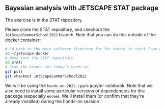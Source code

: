 ## Bayesian analysis with JETSCAPE STAT package

The exercise is in the STAT repository.

Please clone the STAT repository, and checkout the `JetScapeSummerSchool2022` branch. Note that you can do
this outside of the docker container:

```bash
# Go back to the main software directory for the school to start from a standardized location
cd ~/jetscape-docker
# Move into the STAT repository
cd STAT/
# Grab the branch for today's hands-on
git pull
git checkout JetScapeSummerSchool2022
```

We will be using the `hands-on-2022.ipynb` jupyter notebook. Note that we also need to install some
particular versions of dependencies for this package (especially `emcee`). We'll install them (or confirm that
they're already installed) during the hands-on session



